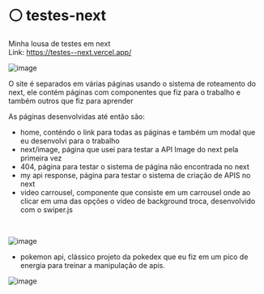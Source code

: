 # ⚪ testes-next

Minha lousa de testes em next <br>
Link: https://testes--next.vercel.app/

![image](https://user-images.githubusercontent.com/86172649/207620655-9ef36ec3-b7fd-4f16-b5ac-0047222fd9dc.png)


O site é separados em várias páginas usando o sistema de roteamento do next, ele contém páginas com componentes que fiz para o trabalho e também outros que fiz para aprender

As páginas desenvolvidas até então são: 

<ul>
  <li>home, conténdo o link para todas as páginas e também um modal que eu desenvolvi para o trabalho</li>
  <li>next/image, página que usei para testar a API Image do next pela primeira vez</li>
  <li>404, página para testar o sistema de página não encontrada no next</li>
  <li>my api response, página para testar o sistema de criação de APIS no next</li>
  <li>video carrousel, componente que consiste em um carrousel onde ao clicar em uma das opções o vídeo de background troca, desenvolvido com o swiper.js</li>
</ul>
<br>

![image](https://user-images.githubusercontent.com/86172649/207623896-4111c25c-b30a-4dde-aec9-95fc65d871c4.png)
  
<ul>
  <li>pokemon api, clássico projeto da pokedex que eu fiz em um pico de energia para treinar a manipulação de apis.</li>
</ul>


![image](https://user-images.githubusercontent.com/86172649/207624396-e0379cb0-4d1d-432a-ae99-6e66aec97a9a.png)



